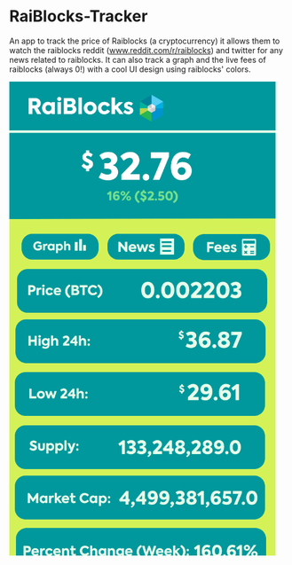 # RaiBlocks-Tracker
An app to track the price of Raiblocks (a cryptocurrency) it allows them to watch the raiblocks reddit (www.reddit.com/r/raiblocks) and twitter for any news related to raiblocks. It can also track a graph and the live fees of raiblocks (always 0!) with a cool UI design using raiblocks' colors.


![Alt text](https://github.com/Carter4502/RaiBlocks-Tracker/blob/master/Screen%20Shot%202018-01-21%20at%2011.10.16%20PM.png?raw=true)
